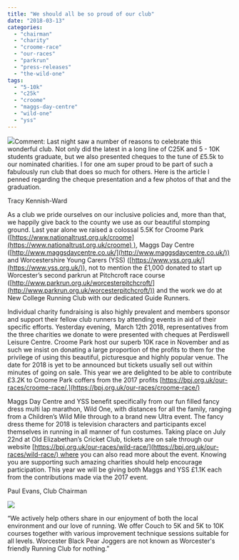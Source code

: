 ```yaml
---
title: "We should all be so proud of our club"
date: "2018-03-13"
categories: 
  - "chairman"
  - "charity"
  - "croome-race"
  - "our-races"
  - "parkrun"
  - "press-releases"
  - "the-wild-one"
tags: 
  - "5-10k"
  - "c25k"
  - "croome"
  - "maggs-day-centre"
  - "wild-one"
  - "yss"
---
```


![](https://bpj.org.uk/wp-content/uploads/2018/03/C25k2-795x447.jpg)Comment: Last night saw a number of reasons to celebrate this wonderful club. Not only did the latest in a long line of C25K and 5 - 10K students graduate, but we also presented cheques to the tune of £5.5k to our nominated charities. I for one am super proud to be part of such a fabulously run club that does so much for others. Here is the article I penned regarding the cheque presentation and a few photos of that and the graduation.

Tracy Kennish-Ward

As a club we pride ourselves on our inclusive policies and, more than that, we happily give back to the county we use as our beautiful stomping ground. Last year alone we raised a colossal 5.5K for Croome Park ([https://www.nationaltrust.org.uk/croome](https://www.nationaltrust.org.uk/croome) ), Maggs Day Centre ([http://www.maggsdaycentre.co.uk/](http://www.maggsdaycentre.co.uk/)) and Worcestershire Young Carers (YSS) ([https://www.yss.org.uk/](https://www.yss.org.uk/)), not to mention the £1,000 donated to start up Worcester’s second parkrun at Pitchcroft race course ([http://www.parkrun.org.uk/worcesterpitchcroft/](http://www.parkrun.org.uk/worcesterpitchcroft/)) and the work we do at New College Running Club with our dedicated Guide Runners.

Individual charity fundraising is also highly prevalent and members sponsor and support their fellow club runners by attending events in aid of their specific efforts. Yesterday evening,  March 12th 2018, representatives from the three charities we donate to were presented with cheques at Perdiswell Leisure Centre. Croome Park host our superb 10K race in November and as such we insist on donating a large proportion of the profits to them for the privilege of using this beautiful, picturesque and highly popular venue. The date for 2018 is yet to be announced but tickets usually sell out within minutes of going on sale. This year we are delighted to be able to contribute £3.2K to Croome Park coffers from the 2017 profits [https://bpj.org.uk/our-races/croome-race/.](https://bpj.org.uk/our-races/croome-race/)

Maggs Day Centre and YSS benefit specifically from our fun filled fancy dress multi lap marathon, Wild One, with distances for all the family, ranging from a Children’s Wild Mile through to a brand new Ultra event. The fancy dress theme for 2018 is television characters and participants excel themselves in running in all manner of fun costumes. Taking place on July 22nd at Old Elizabethan’s Cricket Club, tickets are on sale through our website [https://bpj.org.uk/our-races/wild-race/](https://bpj.org.uk/our-races/wild-race/) where you can also read more about the event. Knowing you are supporting such amazing charities should help encourage participation. This year we will be giving both Maggs and YSS £1.1K each from the contributions made via the 2017 event.

Paul Evans, Club Chairman

![](https://bpj.org.uk/wp-content/uploads/2018/03/5-10k-group-795x596.jpg)

“We actively help others share in our enjoyment of both the local environment and our love of running. We offer Couch to 5K and 5K to 10K courses together with various improvement technique sessions suitable for all levels. Worcester Black Pear Joggers are not known as Worcester's friendly Running Club for nothing.”

